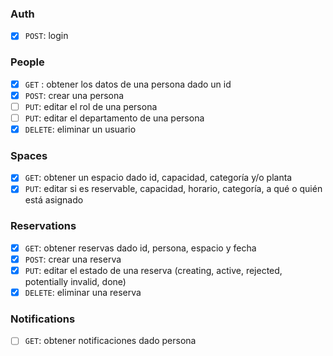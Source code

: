 ### Auth
- [x] `POST`: login
### People

- [x] `GET` : obtener los datos de una persona dado un id
- [x] `POST`: crear una persona
- [ ] `PUT`: editar el rol de una persona
- [ ] `PUT`: editar el departamento de una persona
- [x] `DELETE`: eliminar un usuario
### Spaces

- [x] `GET`: obtener un espacio dado id, capacidad, categoría y/o planta 
- [x] `PUT`: editar si es reservable, capacidad, horario, categoría, a qué o quién está asignado 
### Reservations

- [x] `GET`: obtener reservas dado id, persona, espacio y fecha
- [x] `POST`: crear una reserva
- [x] `PUT`: editar el estado de una reserva (creating, active, rejected, potentially invalid, done)
- [x] `DELETE`: eliminar una reserva
### Notifications 
- [ ] `GET`: obtener notificaciones dado persona

